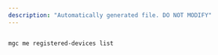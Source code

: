 ```yaml
---
description: "Automatically generated file. DO NOT MODIFY"
---
```


```cli

mgc me registered-devices list

```